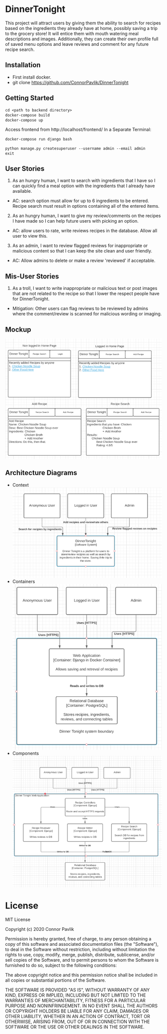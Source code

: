 # DinnerTonight
This project will attract users by giving them the ability to search for recipes based on the ingredients they already have at home, possibly saving a trip to the grocery store! It will entice them with mouth watering meal descriptions and images. Additionally, they can create their own profile full of saved menu options and leave reviews and comment for any future recipe search.

## Installation
* First install docker.
* git clone https://github.com/ConnorPavlik/DinnerTonight

## Getting Started
```
cd <path to backend directory>
docker-compose build
docker-compose up
```
Access frontend from http://localhost/frontend/
In a Separate Terminal:
```
docker-compose run django bash
```
```
python manage.py createsuperuser --username admin --email admin
exit
```

## User Stories
1. As an hungry human, I want to search with ingredients that I have so I can quickly find a meal option with the ingredients that I already have available.

  - AC: search option must allow for up to 6 ingredients to be entered. Recipe search must result in options containing all of the entered items.

2. As an hungry human, I want to give my review/comments on the recipes I have made so I can help future users with picking an option.

  - AC: allow users to rate, write reviews recipes in the database. Allow all user to view this.

3. As an admin, I want to review flagged reviews for inappropriate or malicious content so that I can keep the site clean and user friendly.

  - AC: Allow admins to delete or make a review 'reviewed' if acceptable.

## Mis-User Stories  
1. As a troll, I want to write inappropriate or malicious text or post images that are not related to the recipe so that I lower the respect people have for DinnerTonight.

  - Mitigation: Other users can flag reviews to be reviewed by admins where the comment/review is scanned for malicious wording or imaging.

## Mockup
![Example Screenshot](Diagrams/Mockup.png)
## Architecture Diagrams
  - Context
    ![Example Screenshot](Diagrams/C4Context.png)
  - Containers
    ![Example Screenshot](Diagrams/C4Containers.png)
  - Components
    ![Example Screenshot](Diagrams/C4Components.png)
# License
MIT License

Copyright (c) 2020 Connor Pavlik

Permission is hereby granted, free of charge, to any person obtaining a copy
of this software and associated documentation files (the "Software"), to deal
in the Software without restriction, including without limitation the rights
to use, copy, modify, merge, publish, distribute, sublicense, and/or sell
copies of the Software, and to permit persons to whom the Software is
furnished to do so, subject to the following conditions:

The above copyright notice and this permission notice shall be included in all
copies or substantial portions of the Software.

THE SOFTWARE IS PROVIDED "AS IS", WITHOUT WARRANTY OF ANY KIND, EXPRESS OR
IMPLIED, INCLUDING BUT NOT LIMITED TO THE WARRANTIES OF MERCHANTABILITY,
FITNESS FOR A PARTICULAR PURPOSE AND NONINFRINGEMENT. IN NO EVENT SHALL THE
AUTHORS OR COPYRIGHT HOLDERS BE LIABLE FOR ANY CLAIM, DAMAGES OR OTHER
LIABILITY, WHETHER IN AN ACTION OF CONTRACT, TORT OR OTHERWISE, ARISING FROM,
OUT OF OR IN CONNECTION WITH THE SOFTWARE OR THE USE OR OTHER DEALINGS IN THE
SOFTWARE.
